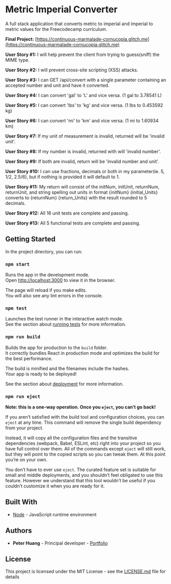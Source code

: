 # Metric Imperial Converter

A full stack application that converts metric to imperial and imperial to metric values for the Freecodecamp curriculum.

**Final Project:** [https://continuous-marmalade-cornucopia.glitch.me](https://continuous-marmalade-cornucopia.glitch.me)

**User Story #1:** I will help prevent the client from trying to guess(sniff) the MIME type.

**User Story #2:** I will prevent cross-site scripting (XSS) attacks.

**User Story #3:** I can GET /api/convert with a single parameter containing an accepted number and unit and have it converted.

**User Story #4:** I can convert 'gal' to 'L' and vice versa. (1 gal to 3.78541 L)

**User Story #5:** I can convert 'lbs' to 'kg' and vice versa. (1 lbs to 0.453592 kg)

**User Story #6:** I can convert 'mi' to 'km' and vice versa. (1 mi to 1.60934 km)

**User Story #7:** If my unit of measurement is invalid, returned will be 'invalid unit'.

**User Story #8:** If my number is invalid, returned with will 'invalid number'.

**User Story #9:** If both are invalid, return will be 'invalid number and unit'.

**User Story #10:** I can use fractions, decimals or both in my parameter(ie. 5, 1/2, 2.5/6), but if nothing is provided it will default to 1.

**User Story #11:** My return will consist of the initNum, initUnit, returnNum, returnUnit, and string spelling out units in format {initNum} {initial_Units} converts to {returnNum} {return_Units} with the result rounded to 5 decimals.

**User Story #12:** All 16 unit tests are complete and passing.

**User Story #13:** All 5 functional tests are complete and passing.

## Getting Started

In the project directory, you can run:

### `npm start`

Runs the app in the development mode.<br />
Open [http://localhost:3000](http://localhost:3000) to view it in the browser.

The page will reload if you make edits.<br />
You will also see any lint errors in the console.

### `npm test`

Launches the test runner in the interactive watch mode.<br />
See the section about [running tests](https://facebook.github.io/create-react-app/docs/running-tests) for more information.

### `npm run build`

Builds the app for production to the `build` folder.<br />
It correctly bundles React in production mode and optimizes the build for the best performance.

The build is minified and the filenames include the hashes.<br />
Your app is ready to be deployed!

See the section about [deployment](https://facebook.github.io/create-react-app/docs/deployment) for more information.

### `npm run eject`

**Note: this is a one-way operation. Once you `eject`, you can’t go back!**

If you aren’t satisfied with the build tool and configuration choices, you can `eject` at any time. This command will remove the single build dependency from your project.

Instead, it will copy all the configuration files and the transitive dependencies (webpack, Babel, ESLint, etc) right into your project so you have full control over them. All of the commands except `eject` will still work, but they will point to the copied scripts so you can tweak them. At this point you’re on your own.

You don’t have to ever use `eject`. The curated feature set is suitable for small and middle deployments, and you shouldn’t feel obligated to use this feature. However we understand that this tool wouldn’t be useful if you couldn’t customize it when you are ready for it.

## Built With

- [Node](https://nodejs.org/en/) - JavaScript runtime environment

## Authors

- **Peter Huang** - Principal developer - [Portfolio](https://www.peterhuang.net/)

## License

This project is licensed under the MIT License - see the [LICENSE.md](LICENSE.md) file for details
